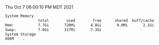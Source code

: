Thu Oct  7 06:00:10 PM MDT 2021
```bash
System Memory
               total        used        free      shared  buff/cache   available
Mem:           7.7Gi       720Mi       4.8Gi       9.0Mi       2.1Gi       6.6Gi
Swap:          7.6Gi       317Mi       7.3Gi
System Storage
666M	.
```
```bash
